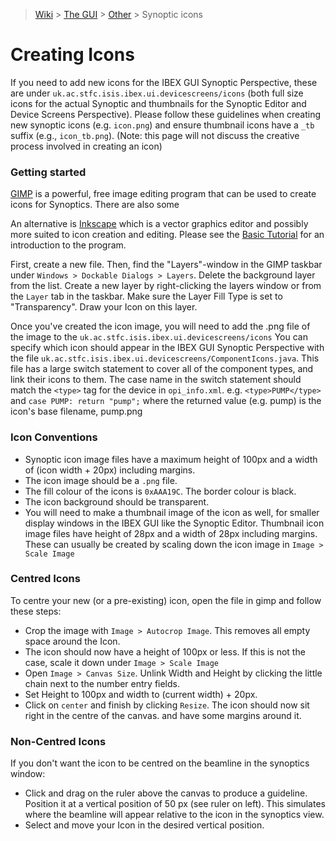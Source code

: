 > [Wiki](Home) > [The GUI](The-GUI) > [Other](GUI-Other) > Synoptic icons

# Creating Icons

If you need to add new icons for the IBEX GUI Synoptic Perspective, these are under `uk.ac.stfc.isis.ibex.ui.devicescreens/icons` (both full size icons for the actual Synoptic and thumbnails for the Synoptic Editor and Device Screens Perspective). Please follow these guidelines when creating new synoptic icons (e.g. `icon.png`) and ensure thumbnail icons have a `_tb` suffix (e.g., `icon_tb.png`).
(Note: this page will not discuss the creative process involved in creating an icon)

### Getting started

[GIMP](http://www.gimp.org/) is a powerful, free image editing program that can be used to create icons for Synoptics. There are also some  

An alternative is [Inkscape](https://inkscape.org/) which is a vector graphics editor and possibly more suited to icon creation and editing.  Please see the [Basic Tutorial](https://inkscape.org/en/doc/tutorials/basic/tutorial-basic.html) for an introduction to the program.

First, create a new file. Then, find the "Layers"-window in the GIMP taskbar under `Windows > Dockable Dialogs > Layers`. Delete the background layer from the list. Create a new layer by right-clicking the layers window or from the `Layer` tab in the taskbar. Make sure the Layer Fill Type is set to "Transparency". Draw your Icon on this layer.

Once you've created the icon image, you will need to add the .png file of the image to the `uk.ac.stfc.isis.ibex.ui.devicescreens/icons` You can specify which icon should appear in the IBEX GUI Synoptic Perspective with the file `uk.ac.stfc.isis.ibex.ui.devicescreens/ComponentIcons.java`.  This file has a large switch statement to cover all of the component types, and link their icons to them. The case name in the switch statement should match the `<type>` tag for the device in `opi_info.xml`.  e.g. `<type>PUMP</type>` and ```case PUMP: return "pump";``` where the returned value (e.g. pump) is the icon's base filename, pump.png



### Icon Conventions

* Synoptic icon image files have a maximum height of 100px and a width of (icon width + 20px) including margins.
* The icon image should be a `.png` file.
* The fill colour of the icons is `0xAAA19C`. The border colour is black.
* The icon background should be transparent.
* You will need to make a thumbnail image of the icon as well, for smaller display windows in the IBEX GUI like the Synoptic Editor. Thumbnail icon image files have height of 28px and a width of 28px including margins. These can usually be created by scaling down the icon image in `Image > Scale Image`

### Centred Icons
To centre your new (or a pre-existing) icon, open the file in gimp and follow these steps:
* Crop the image with `Image > Autocrop Image`. This removes all empty space around the Icon.
* The icon should now have a height of 100px or less. If this is not the case, scale it down under `Image > Scale Image`
* Open `Image > Canvas Size`. Unlink Width and Height by clicking the little chain next to the number entry fields.
* Set Height to 100px and width to (current width) + 20px.
* Click on `center` and finish by clicking `Resize`. The icon should now sit right in the centre of the canvas. and have some margins around it.

### Non-Centred Icons
If you don't want the icon to be centred on the beamline in the synoptics window: 
* Click and drag on the ruler above the canvas to produce a guideline. Position it at a vertical position of 50 px (see ruler on left). This simulates where the beamline will appear relative to the icon in the synoptics view.
* Select and move your Icon in the desired vertical position.
